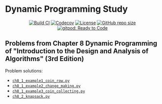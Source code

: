 # Dynamic Programming Study

<p align="center">
<a href="https://github.com/oldratlee/dynamic-programming-study/actions/workflows/ci.yml"><img src="https://img.shields.io/github/actions/workflow/status/oldratlee/dynamic-programming-study/ci.yml?branch=main&logo=github&logoColor=white" alt="Build CI"></a>
<a href="https://app.codecov.io/gh/oldratlee/dynamic-programming-study/tree/main"><img src="https://img.shields.io/codecov/c/github/oldratlee/dynamic-programming-study/main?logo=codecov&logoColor=white" alt="Codecov"></a>
<a href="https://www.apache.org/licenses/LICENSE-2.0.html"><img src="https://img.shields.io/github/license/oldratlee/dynamic-programming-study?color=4D7A97&logo=apache" alt="License"></a>
<a href="https://github.com/oldratlee/dynamic-programming-study"><img src="https://img.shields.io/github/repo-size/oldratlee/dynamic-programming-study" alt="GitHub repo size"></a>
<a href="https://gitpod.io/#https://github.com/oldratlee/dynamic-programming-study"><img src="https://img.shields.io/badge/Gitpod-ready to code-339933?label=gitpod&logo=gitpod&logoColor=white" alt="gitpod: Ready to Code"></a>
</p>

## Problems from Chapter 8 Dynamic Programming of "Introduction to the Design and Analysis of Algorithms" (3rd Edition)

Problem solutions:

- [`ch8_1_example1_coin_row.py`](src/dp_study/idaa3e/ch8_1_example1_coin_row.py)
- [`ch8_1_example2_change_making.py`](src/dp_study/idaa3e/ch8_1_example2_change_making.py)
- [`ch8_1_example3_coin_collecting.py`](src/dp_study/idaa3e/ch8_1_example3_coin_collecting.py)
- [`ch8_2_knapsack.py`](src/dp_study/idaa3e/ch8_2_knapsack.py)

